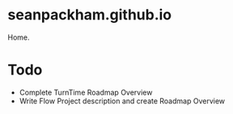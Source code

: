 # seanpackham.github.io

Home.

# Todo

- Complete TurnTime Roadmap Overview
- Write Flow Project description and create Roadmap Overview
